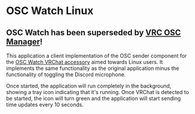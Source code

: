 # OSC Watch Linux

## OSC Watch has been superseded by [VRC OSC Manager](https://github.com/DASPRiD/vrc-osc-manager)!

This application a client implementation of the OSC sender component for the
[OSC Watch VRChat accessory](https://booth.pm/en/items/3687002) aimed towards Linux users. It implements the same
functionality as the original application minus the functionality of toggling the Discord microphone.

Once started, the application will run completely in the background, showing a tray icon indicating that it's running.
Once VRChat is detected to be started, the icon will turn green and the application will start sending time updates
every 10 seconds.

